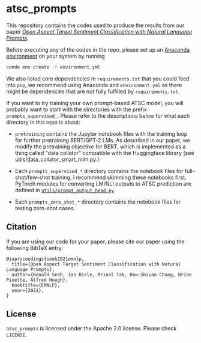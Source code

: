 # atsc_prompts

This repository contains the codes used to produce the results from our paper [*Open Aspect Target Sentiment Classification with Natural Language Prompts*](https://link.iamblogger.net/atscprompts-paper).

Before executing any of the codes in the repo, please set up an [Anaconda environment](https://link.iamblogger.net/2to7k) on your system by running

```bash
conda env create -f environment.yml
```

We also listed core dependencies in `requirements.txt` that you could feed into `pip`, we recommend using Anaconda and `environment.yml` as there might be dependencies that are not fully fulfilled by `requirements.txt`. 

If you want to try training your own prompt-based ATSC model, you will probably want to start with the directories with the prefix `prompts_supervised_`. Please refer to the descriptions below for what each directory in this repo is about:

- `pretraining` contains the Jupyter notebook files with the training loop for further pretraining BERT/GPT-2 LMs. As described in our paper, we modify the pretraining objective for BERT, which is implemented as a thing called "data collator" compatible with the Huggingface library (see utils/data_collator_smart_mlm.py.)

- Each `prompts_supervised_*` directory contains the notebook files for full-shot/few-shot training. I recommend skimming these notebooks first. PyTorch modules for converting LM/NLI outputs to ATSC prediction are defined in [`utils/prompt_output_head.py`](https://link.iamblogger.net/jymqn).

- Each `prompts_zero_shot_*` directory contains the notebook files for testing zero-shot cases.

## Citation

If you are using our code for your paper, please cite our paper using the following BibTeX entry:

```
@inproceedings{seoh2021emnlp,
  title={Open Aspect Target Sentiment Classification with Natural Language Prompts},
  author={Ronald Seoh, Ian Birle, Mrinal Tak, Haw-Shiuan Chang, Brian Pinette, Alfred Hough},
  booktitle={EMNLP},
  year={2021},
}
```

## License

`atsc_prompts` is licensed under the Apache 2.0 license. Please check `LICENSE`.
